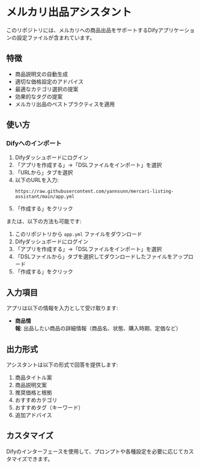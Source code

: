 # メルカリ出品アシスタント

このリポジトリには、メルカリへの商品出品をサポートするDifyアプリケーションの設定ファイルが含まれています。

## 特徴

- 商品説明文の自動生成
- 適切な価格設定のアドバイス
- 最適なカテゴリ選択の提案
- 効果的なタグの提案
- メルカリ出品のベストプラクティスを適用

## 使い方

### Difyへのインポート

1. Difyダッシュボードにログイン
2. 「アプリを作成する」→「DSLファイルをインポート」を選択
3. 「URLから」タブを選択
4. 以下のURLを入力:
   ```
   https://raw.githubusercontent.com/yannsunn/mercari-listing-assistant/main/app.yml
   ```
5. 「作成する」をクリック

または、以下の方法も可能です:

1. このリポジトリから `app.yml` ファイルをダウンロード
2. Difyダッシュボードにログイン
3. 「アプリを作成する」→「DSLファイルをインポート」を選択
4. 「DSLファイルから」タブを選択してダウンロードしたファイルをアップロード
5. 「作成する」をクリック

## 入力項目

アプリは以下の情報を入力として受け取ります:

- **商品情報**: 出品したい商品の詳細情報（商品名、状態、購入時期、定価など）

## 出力形式

アシスタントは以下の形式で回答を提供します:

1. 商品タイトル案
2. 商品説明文案
3. 推奨価格と根拠
4. おすすめカテゴリ
5. おすすめタグ（キーワード）
6. 追加アドバイス

## カスタマイズ

Difyのインターフェースを使用して、プロンプトや各種設定を必要に応じてカスタマイズできます。